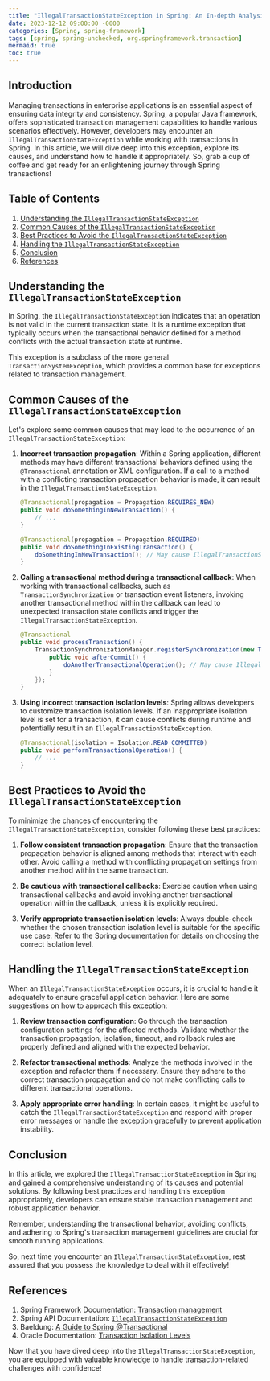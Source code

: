 ```yaml
---
title: "IllegalTransactionStateException in Spring: An In-depth Analysis"
date: 2023-12-12 09:00:00 -0000
categories: [Spring, spring-framework]
tags: [spring, spring-unchecked, org.springframework.transaction]
mermaid: true
toc: true
---
```



## Introduction

Managing transactions in enterprise applications is an essential aspect of ensuring data integrity and consistency. Spring, a popular Java framework, offers sophisticated transaction management capabilities to handle various scenarios effectively. However, developers may encounter an `IllegalTransactionStateException` while working with transactions in Spring. In this article, we will dive deep into this exception, explore its causes, and understand how to handle it appropriately. So, grab a cup of coffee and get ready for an enlightening journey through Spring transactions!

## Table of Contents

1. [Understanding the `IllegalTransactionStateException`](#understanding-the-illegaltransactionstateexception)
2. [Common Causes of the `IllegalTransactionStateException`](#common-causes-of-the-illegaltransactionstateexception)
3. [Best Practices to Avoid the `IllegalTransactionStateException`](#best-practices-to-avoid-the-illegaltransactionstateexception)
4. [Handling the `IllegalTransactionStateException`](#handling-the-illegaltransactionstateexception)
5. [Conclusion](#conclusion)
6. [References](#references)

## Understanding the `IllegalTransactionStateException`

In Spring, the `IllegalTransactionStateException` indicates that an operation is not valid in the current transaction state. It is a runtime exception that typically occurs when the transactional behavior defined for a method conflicts with the actual transaction state at runtime.

This exception is a subclass of the more general `TransactionSystemException`, which provides a common base for exceptions related to transaction management.

## Common Causes of the `IllegalTransactionStateException`

Let's explore some common causes that may lead to the occurrence of an `IllegalTransactionStateException`:

1. **Incorrect transaction propagation**: Within a Spring application, different methods may have different transactional behaviors defined using the `@Transactional` annotation or XML configuration. If a call to a method with a conflicting transaction propagation behavior is made, it can result in the `IllegalTransactionStateException`.

   ```java
   @Transactional(propagation = Propagation.REQUIRES_NEW)
   public void doSomethingInNewTransaction() {
       // ...
   }

   @Transactional(propagation = Propagation.REQUIRED)
   public void doSomethingInExistingTransaction() {
       doSomethingInNewTransaction(); // May cause IllegalTransactionStateException
   }
   ```

2. **Calling a transactional method during a transactional callback**: When working with transactional callbacks, such as `TransactionSynchronization` or transaction event listeners, invoking another transactional method within the callback can lead to unexpected transaction state conflicts and trigger the `IllegalTransactionStateException`.

   ```java
   @Transactional
   public void processTransaction() {
       TransactionSynchronizationManager.registerSynchronization(new TransactionSynchronization() {
           public void afterCommit() {
               doAnotherTransactionalOperation(); // May cause IllegalTransactionStateException
           }
       });
   }
   ```

3. **Using incorrect transaction isolation levels**: Spring allows developers to customize transaction isolation levels. If an inappropriate isolation level is set for a transaction, it can cause conflicts during runtime and potentially result in an `IllegalTransactionStateException`.

   ```java
   @Transactional(isolation = Isolation.READ_COMMITTED)
   public void performTransactionalOperation() {
       // ...
   }
   ```

## Best Practices to Avoid the `IllegalTransactionStateException`

To minimize the chances of encountering the `IllegalTransactionStateException`, consider following these best practices:

1. **Follow consistent transaction propagation**: Ensure that the transaction propagation behavior is aligned among methods that interact with each other. Avoid calling a method with conflicting propagation settings from another method within the same transaction.

2. **Be cautious with transactional callbacks**: Exercise caution when using transactional callbacks and avoid invoking another transactional operation within the callback, unless it is explicitly required.

3. **Verify appropriate transaction isolation levels**: Always double-check whether the chosen transaction isolation level is suitable for the specific use case. Refer to the Spring documentation for details on choosing the correct isolation level.

## Handling the `IllegalTransactionStateException`

When an `IllegalTransactionStateException` occurs, it is crucial to handle it adequately to ensure graceful application behavior. Here are some suggestions on how to approach this exception:

1. **Review transaction configuration**: Go through the transaction configuration settings for the affected methods. Validate whether the transaction propagation, isolation, timeout, and rollback rules are properly defined and aligned with the expected behavior.

2. **Refactor transactional methods**: Analyze the methods involved in the exception and refactor them if necessary. Ensure they adhere to the correct transaction propagation and do not make conflicting calls to different transactional operations.

3. **Apply appropriate error handling**: In certain cases, it might be useful to catch the `IllegalTransactionStateException` and respond with proper error messages or handle the exception gracefully to prevent application instability.

## Conclusion

In this article, we explored the `IllegalTransactionStateException` in Spring and gained a comprehensive understanding of its causes and potential solutions. By following best practices and handling this exception appropriately, developers can ensure stable transaction management and robust application behavior.

Remember, understanding the transactional behavior, avoiding conflicts, and adhering to Spring's transaction management guidelines are crucial for smooth running applications.

So, next time you encounter an `IllegalTransactionStateException`, rest assured that you possess the knowledge to deal with it effectively!

## References

1. Spring Framework Documentation: [Transaction management](https://docs.spring.io/spring-framework/docs/current/reference/html/data-access.html#transaction-declarative)
2. Spring API Documentation: [`IllegalTransactionStateException`](https://docs.spring.io/spring-framework/docs/current/javadoc-api/org/springframework/transaction/IllegalTransactionStateException.html)
3. Baeldung: [A Guide to Spring @Transactional](https://www.baeldung.com/spring-transactional-propagation-isolation)
4. Oracle Documentation: [Transaction Isolation Levels](https://docs.oracle.com/en/java/java-components/transaction-manager/1.2.1.5/txnmanager-programmers-guide/txnmanager-programmers-guide-010-transaction-levels.html)

Now that you have dived deep into the `IllegalTransactionStateException`, you are equipped with valuable knowledge to handle transaction-related challenges with confidence!